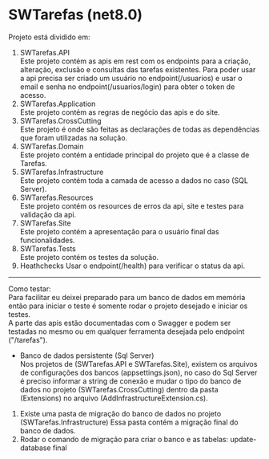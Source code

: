 # SWTarefas (net8.0)
Projeto está dividido em:
1. SWTarefas.API<br/>
Este projeto contém as apis em rest com os endpoints para a criação, alteração, exclusão e consultas das tarefas existentes.
Para poder usar a api precisa ser criado um usuário no endpoint(/usuarios) e usar o email e senha no endpoint(/usuarios/login) para obter o token de acesso.
3. SWTarefas.Application<br/>
Este projeto contém as regras de negócio das apis e do site.
4. SWTarefas.CrossCutting<br/>
Este projeto é onde são feitas as declarações de todas as dependências que foram utilizadas na solução.
5. SWTarefas.Domain<br/>
Este projeto contém a entidade principal do projeto que é a classe de Tarefas.
6. SWTarefas.Infrastructure<br/>
Este projeto contém toda a camada de acesso a dados no caso (SQL Server).
7. SWTarefas.Resources<br/>
Este projeto contém os resources de erros da api, site e testes para validação da api.
8. SWTarefas.Site<br/>
Este projeto contém a apresentação para o usuário final das funcionalidades.
9. SWTarefas.Tests<br/>
Este projeto contém os testes da solução.
10. Heathchecks
Usar o endpoint(/health) para verificar o status da api.
-------------------------------------------------------------------------------------------------------------------------------------------------------------------------------
Como testar:<br/>
Para facilitar eu deixei preparado para um banco de dados em memória então para iniciar o teste é somente rodar o projeto desejado e iniciar os testes.<br/>
A parte das apis estão documentadas com o Swagger e podem ser testadas no mesmo ou em qualquer ferramenta desejada pelo endpoint ("/tarefas").
* Banco de dados persistente (Sql Server)<br/>
Nos projetos de (SWTarefas.API e SWTarefas.Site), existem os arquivos de configurações dos bancos (appsettings.json), no caso do Sql Server é preciso informar a string de conexão e mudar o tipo do banco de dados no projeto (SWTarefas.CrossCutting) dentro da pasta (Extensions) no arquivo (AddInfrastructureExtension.cs).
1. Existe uma pasta de migração do banco de dados no projeto (SWTarefas.Infrastructure)
Essa pasta contém a migração final do banco de dados.
2. Rodar o comando de migração para criar o banco e as tabelas:
update-database final
